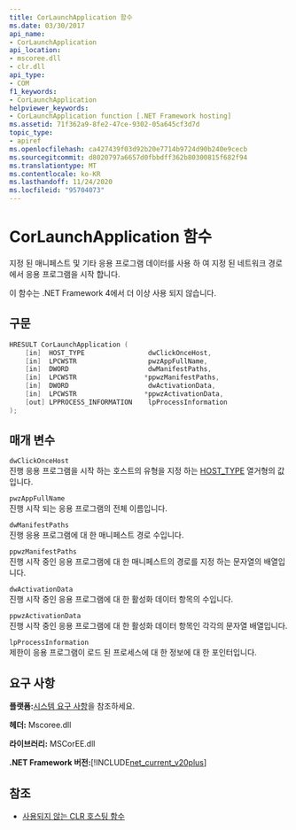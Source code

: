 ```yaml
---
title: CorLaunchApplication 함수
ms.date: 03/30/2017
api_name:
- CorLaunchApplication
api_location:
- mscoree.dll
- clr.dll
api_type:
- COM
f1_keywords:
- CorLaunchApplication
helpviewer_keywords:
- CorLaunchApplication function [.NET Framework hosting]
ms.assetid: 71f362a9-8fe2-47ce-9302-05a645cf3d7d
topic_type:
- apiref
ms.openlocfilehash: ca427439f03d92b20e7714b9724d90b240e9cecb
ms.sourcegitcommit: d8020797a6657d0fbbdff362b80300815f682f94
ms.translationtype: MT
ms.contentlocale: ko-KR
ms.lasthandoff: 11/24/2020
ms.locfileid: "95704073"
---
```

# <a name="corlaunchapplication-function"></a>CorLaunchApplication 함수

지정 된 매니페스트 및 기타 응용 프로그램 데이터를 사용 하 여 지정 된 네트워크 경로에서 응용 프로그램을 시작 합니다.  
  
 이 함수는 .NET Framework 4에서 더 이상 사용 되지 않습니다.  
  
## <a name="syntax"></a>구문  
  
```cpp  
HRESULT CorLaunchApplication (  
    [in]  HOST_TYPE                dwClickOnceHost,  
    [in]  LPCWSTR                  pwzAppFullName,  
    [in]  DWORD                    dwManifestPaths,  
    [in]  LPCWSTR                 *ppwzManifestPaths,  
    [in]  DWORD                    dwActivationData,  
    [in]  LPCWSTR                 *ppwzActivationData,  
    [out] LPPROCESS_INFORMATION    lpProcessInformation  
);  
```  
  
## <a name="parameters"></a>매개 변수  

 `dwClickOnceHost`  
 진행 응용 프로그램을 시작 하는 호스트의 유형을 지정 하는 [HOST_TYPE](host-type-enumeration.md) 열거형의 값입니다.  
  
 `pwzAppFullName`  
 진행 시작 되는 응용 프로그램의 전체 이름입니다.  
  
 `dwManifestPaths`  
 진행 응용 프로그램에 대 한 매니페스트 경로 수입니다.  
  
 `ppwzManifestPaths`  
 진행 시작 중인 응용 프로그램에 대 한 매니페스트의 경로를 지정 하는 문자열의 배열입니다.  
  
 `dwActivationData`  
 진행 시작 중인 응용 프로그램에 대 한 활성화 데이터 항목의 수입니다.  
  
 `ppwzActivationData`  
 진행 시작 중인 응용 프로그램에 대 한 활성화 데이터 항목인 각각의 문자열 배열입니다.  
  
 `lpProcessInformation`  
 제한이 응용 프로그램이 로드 된 프로세스에 대 한 정보에 대 한 포인터입니다.  
  
## <a name="requirements"></a>요구 사항  

 **플랫폼:**[시스템 요구 사항](../../get-started/system-requirements.md)을 참조하세요.  
  
 **헤더:** Mscoree.dll  
  
 **라이브러리:** MSCorEE.dll  
  
 **.NET Framework 버전:**[!INCLUDE[net_current_v20plus](../../../../includes/net-current-v20plus-md.md)]  
  
## <a name="see-also"></a>참조

- [사용되지 않는 CLR 호스팅 함수](deprecated-clr-hosting-functions.md)
